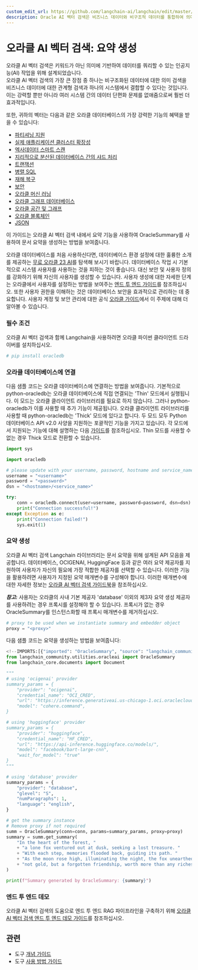 ```yaml
---
custom_edit_url: https://github.com/langchain-ai/langchain/edit/master/docs/docs/integrations/tools/oracleai.ipynb
description: Oracle AI 벡터 검색은 비즈니스 데이터와 비구조적 데이터를 통합하여 의미 기반 쿼리를 지원하는 강력한 AI 솔루션입니다.
---
```


# 오라클 AI 벡터 검색: 요약 생성

오라클 AI 벡터 검색은 키워드가 아닌 의미에 기반하여 데이터를 쿼리할 수 있는 인공지능(AI) 작업을 위해 설계되었습니다.  
오라클 AI 벡터 검색의 가장 큰 장점 중 하나는 비구조화된 데이터에 대한 의미 검색을 비즈니스 데이터에 대한 관계형 검색과 하나의 시스템에서 결합할 수 있다는 것입니다.  
이는 강력할 뿐만 아니라 여러 시스템 간의 데이터 단편화 문제를 없애줌으로써 훨씬 더 효과적입니다.

또한, 귀하의 벡터는 다음과 같은 오라클 데이터베이스의 가장 강력한 기능의 혜택을 받을 수 있습니다:

* [파티셔닝 지원](https://www.oracle.com/database/technologies/partitioning.html)
* [실제 애플리케이션 클러스터 확장성](https://www.oracle.com/database/real-application-clusters/)
* [엑사데이터 스마트 스캔](https://www.oracle.com/database/technologies/exadata/software/smartscan/)
* [지리적으로 분산된 데이터베이스 간의 샤드 처리](https://www.oracle.com/database/distributed-database/)
* [트랜잭션](https://docs.oracle.com/en/database/oracle/oracle-database/23/cncpt/transactions.html)
* [병렬 SQL](https://docs.oracle.com/en/database/oracle/oracle-database/21/vldbg/parallel-exec-intro.html#GUID-D28717E4-0F77-44F5-BB4E-234C31D4E4BA)
* [재해 복구](https://www.oracle.com/database/data-guard/)
* [보안](https://www.oracle.com/security/database-security/)
* [오라클 머신 러닝](https://www.oracle.com/artificial-intelligence/database-machine-learning/)
* [오라클 그래프 데이터베이스](https://www.oracle.com/database/integrated-graph-database/)
* [오라클 공간 및 그래프](https://www.oracle.com/database/spatial/)
* [오라클 블록체인](https://docs.oracle.com/en/database/oracle/oracle-database/23/arpls/dbms_blockchain_table.html#GUID-B469E277-978E-4378-A8C1-26D3FF96C9A6)
* [JSON](https://docs.oracle.com/en/database/oracle/oracle-database/23/adjsn/json-in-oracle-database.html)

이 가이드는 오라클 AI 벡터 검색 내에서 요약 기능을 사용하여 OracleSummary를 사용하여 문서 요약을 생성하는 방법을 보여줍니다.

오라클 데이터베이스를 처음 사용하신다면, 데이터베이스 환경 설정에 대한 훌륭한 소개를 제공하는 [무료 오라클 23 AI](https://www.oracle.com/database/free/#resources)를 탐색해 보시기 바랍니다. 데이터베이스 작업 시 기본적으로 시스템 사용자를 사용하는 것을 피하는 것이 좋습니다. 대신 보안 및 사용자 정의를 강화하기 위해 자신의 사용자를 생성할 수 있습니다. 사용자 생성에 대한 자세한 단계는 오라클에서 사용자를 설정하는 방법을 보여주는 [엔드 투 엔드 가이드](https://github.com/langchain-ai/langchain/blob/master/cookbook/oracleai_demo.ipynb)를 참조하십시오. 또한 사용자 권한을 이해하는 것은 데이터베이스 보안을 효과적으로 관리하는 데 중요합니다. 사용자 계정 및 보안 관리에 대한 공식 [오라클 가이드](https://docs.oracle.com/en/database/oracle/oracle-database/19/admqs/administering-user-accounts-and-security.html#GUID-36B21D72-1BBB-46C9-A0C9-F0D2A8591B8D)에서 이 주제에 대해 더 알아볼 수 있습니다.

### 필수 조건

오라클 AI 벡터 검색과 함께 Langchain을 사용하려면 오라클 파이썬 클라이언트 드라이버를 설치하십시오.

```python
# pip install oracledb
```


### 오라클 데이터베이스에 연결
다음 샘플 코드는 오라클 데이터베이스에 연결하는 방법을 보여줍니다. 기본적으로 python-oracledb는 오라클 데이터베이스에 직접 연결되는 'Thin' 모드에서 실행됩니다. 이 모드는 오라클 클라이언트 라이브러리를 필요로 하지 않습니다. 그러나 python-oracledb가 이를 사용할 때 추가 기능이 제공됩니다. 오라클 클라이언트 라이브러리를 사용할 때 python-oracledb는 'Thick' 모드에 있다고 합니다. 두 모드 모두 Python 데이터베이스 API v2.0 사양을 지원하는 포괄적인 기능을 가지고 있습니다. 각 모드에서 지원되는 기능에 대해 설명하는 다음 [가이드](https://python-oracledb.readthedocs.io/en/latest/user_guide/appendix_a.html#featuresummary)를 참조하십시오. Thin 모드를 사용할 수 없는 경우 Thick 모드로 전환할 수 있습니다.

```python
import sys

import oracledb

# please update with your username, password, hostname and service_name
username = "<username>"
password = "<password>"
dsn = "<hostname>/<service_name>"

try:
    conn = oracledb.connect(user=username, password=password, dsn=dsn)
    print("Connection successful!")
except Exception as e:
    print("Connection failed!")
    sys.exit(1)
```


### 요약 생성
오라클 AI 벡터 검색 Langchain 라이브러리는 문서 요약을 위해 설계된 API 모음을 제공합니다. 데이터베이스, OCIGENAI, HuggingFace 등과 같은 여러 요약 제공자를 지원하여 사용자가 자신의 필요에 가장 적합한 제공자를 선택할 수 있습니다. 이러한 기능을 활용하려면 사용자가 지정된 요약 매개변수를 구성해야 합니다. 이러한 매개변수에 대한 자세한 정보는 [오라클 AI 벡터 검색 가이드북](https://docs.oracle.com/en/database/oracle/oracle-database/23/arpls/dbms_vector_chain1.html#GUID-EC9DDB58-6A15-4B36-BA66-ECBA20D2CE57)을 참조하십시오.

***참고:*** 사용자는 오라클의 사내 기본 제공자 'database' 이외의 제3자 요약 생성 제공자를 사용하려는 경우 프록시를 설정해야 할 수 있습니다. 프록시가 없는 경우 OracleSummary를 인스턴스화할 때 프록시 매개변수를 제거하십시오.

```python
# proxy to be used when we instantiate summary and embedder object
proxy = "<proxy>"
```


다음 샘플 코드는 요약을 생성하는 방법을 보여줍니다:

```python
<!--IMPORTS:[{"imported": "OracleSummary", "source": "langchain_community.utilities.oracleai", "docs": "https://api.python.langchain.com/en/latest/utilities/langchain_community.utilities.oracleai.OracleSummary.html", "title": "Oracle AI Vector Search: Generate Summary"}, {"imported": "Document", "source": "langchain_core.documents", "docs": "https://api.python.langchain.com/en/latest/documents/langchain_core.documents.base.Document.html", "title": "Oracle AI Vector Search: Generate Summary"}]-->
from langchain_community.utilities.oracleai import OracleSummary
from langchain_core.documents import Document

"""
# using 'ocigenai' provider
summary_params = {
    "provider": "ocigenai",
    "credential_name": "OCI_CRED",
    "url": "https://inference.generativeai.us-chicago-1.oci.oraclecloud.com/20231130/actions/summarizeText",
    "model": "cohere.command",
}

# using 'huggingface' provider
summary_params = {
    "provider": "huggingface",
    "credential_name": "HF_CRED",
    "url": "https://api-inference.huggingface.co/models/",
    "model": "facebook/bart-large-cnn",
    "wait_for_model": "true"
}
"""

# using 'database' provider
summary_params = {
    "provider": "database",
    "glevel": "S",
    "numParagraphs": 1,
    "language": "english",
}

# get the summary instance
# Remove proxy if not required
summ = OracleSummary(conn=conn, params=summary_params, proxy=proxy)
summary = summ.get_summary(
    "In the heart of the forest, "
    + "a lone fox ventured out at dusk, seeking a lost treasure. "
    + "With each step, memories flooded back, guiding its path. "
    + "As the moon rose high, illuminating the night, the fox unearthed "
    + "not gold, but a forgotten friendship, worth more than any riches."
)

print(f"Summary generated by OracleSummary: {summary}")
```


### 엔드 투 엔드 데모
오라클 AI 벡터 검색의 도움으로 엔드 투 엔드 RAG 파이프라인을 구축하기 위해 [오라클 AI 벡터 검색 엔드 투 엔드 데모 가이드](https://github.com/langchain-ai/langchain/tree/master/cookbook/oracleai_demo.ipynb)를 참조하십시오.

## 관련

- 도구 [개념 가이드](/docs/concepts/#tools)
- 도구 [사용 방법 가이드](/docs/how_to/#tools)